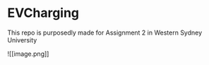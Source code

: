 # EVCharging
This repo is purposedly made for Assignment 2 in Western Sydney University

![[image.png]]